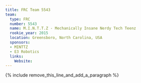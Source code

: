 ```yaml
---
title: FRC Team 5543
team:
  type: FRC
  number: 5543
  name: M.I.N.T.T.Z - Mechanically Insane Nerdy Tech Teenz
  rookie_year: 2015
  location: Greensboro, North Carolina, USA
  sponsors:
  - MINTTZ
  - E3 Robotics
  links:
    Website:
---
```


{% include remove_this_line_and_add_a_paragraph %}